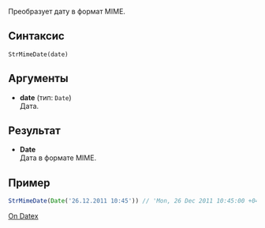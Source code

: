 Преобразует дату в формат MIME.

## Синтаксис
`StrMimeDate(date)` 

## Аргументы
- **date** (тип: `Date`)  
    Дата.

## Результат
- **Date**  
    Дата в формате MIME.

## Пример
``` js
StrMimeDate(Date('26.12.2011 10:45')) // 'Mon, 26 Dec 2011 10:45:00 +0400'
```

[On Datex](http://docs.datex.ru/article.htm?id=5620276892448878794)